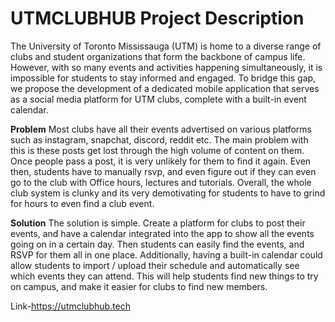 # UTMCLUBHUB Project Description
The University of Toronto Mississauga (UTM) is home to a diverse range of clubs and
student organizations that form the backbone of campus life. However, with so many events and
activities happening simultaneously, it is impossible for students to stay informed and engaged.
To bridge this gap, we propose the development of a dedicated mobile application that serves
as a social media platform for UTM clubs, complete with a built-in event calendar.

**Problem**
    Most clubs have all their events advertised on various platforms such as instagram,
snapchat, discord, reddit etc. The main problem with this is these posts get lost through the high
volume of content on them. Once people pass a post, it is very unlikely for them to find it again.
Even then, students have to manually rsvp, and even figure out if they can even go to the club
with Office hours, lectures and tutorials. Overall, the whole club system is clunky and its very
demotivating for students to have to grind for hours to even find a club event.

**Solution**
    The solution is simple. Create a platform for clubs to post their events, and have a
calendar integrated into the app to show all the events going on in a certain day. Then students
can easily find the events, and RSVP for them all in one place. Additionally, having a built-in
calendar could allow students to import / upload their schedule and automatically see which
events they can attend. This will help students find new things to try on campus, and make it
easier for clubs to find new members.

Link-https://utmclubhub.tech
